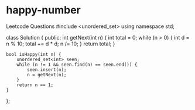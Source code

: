 # happy-number
Leetcode Questions
#include <unordered_set>
using namespace std;

class Solution {
public:
    int getNext(int n) {
        int total = 0;
        while (n > 0) {
            int d = n % 10;
            total += d * d;
            n /= 10;
        }
        return total;
    }

    bool isHappy(int n) {
        unordered_set<int> seen;
        while (n != 1 && seen.find(n) == seen.end()) {
            seen.insert(n);
            n = getNext(n);
        }
        return n == 1;
    }
};
